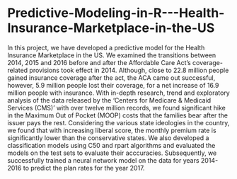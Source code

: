 # Predictive-Modeling-in-R---Health-Insurance-Marketplace-in-the-US

In this project, we have developed a predictive model for the Health Insurance Marketplace in the US. We examined the transitions between 2014, 2015 and 2016 before and after the Affordable Care Act’s coverage-related provisions took effect in 2014. Although, close to 22.8 million people gained insurance coverage after the act, the ACA came out successful, however, 5.9 million people lost their coverage, for a net increase of 16.9 million people with insurance. With in-depth research, trend and exploratory analysis of the data released by the ‘Centers for Medicare & Medicaid Services (CMS)’ with over twelve million records, we found significant hike in the Maximum Out of Pocket (MOOP) costs that the families bear after the issuer pays the rest. Considering the various state ideologies in the country, we found that with increasing liberal score, the monthly premium rate is significantly lower than the conservative states. We also developed a classification models using C50 and rpart algorithms and evaluated the models on the test sets to evaluate their acccuracies. Subsequently, we successfully trained a neural network model on the data for years 2014-2016 to predict the plan rates for the year 2017.
